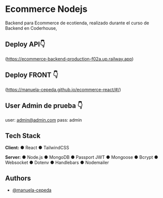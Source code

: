 # Ecommerce Nodejs

Backend para Ecommerce de ecotienda, realizado durante el curso de Backend en Coderhouse,


## Deploy API👇

(https://ecommerce-backend-production-f02a.up.railway.app)


## Deploy FRONT 👇

(https://manuela-cepeda.github.io/ecommerce-react/#/) 

## User Admin de prueba 👇
user: admin@admin.com
pass: admin

## Tech Stack

**Client:** 
● React
● TailwindCSS 

**Server:** 
●	Node.js
●	MongoDB
●	Passport JWT
●	Mongoose
●	Bcrypt
●	Websocket
●	Dotenv
●	Handlebars
●	Nodemailer

## Authors

- [@manuela-cepeda](https://github.com/manuela-cepeda)
